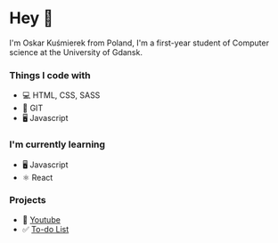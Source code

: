 # Hey 👋

I'm Oskar Kuśmierek from Poland, I'm a first-year student of Computer science at the University of Gdansk.

### Things I code with

- 💻 HTML, CSS, SASS
- 🌳 GIT
- 🖥 Javascript

### I'm currently learning

- 🖥 Javascript
- ⚛ React

### Projects
- 🎥 [Youtube](https://github.com/Kusmierek/Youtube)
- ✅ [To-do List](https://github.com/Kusmierek/todoo-list)
